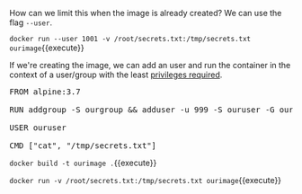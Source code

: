 How can we limit this when the image is already created? We can use the flag `--user`.

`docker run --user 1001 -v /root/secrets.txt:/tmp/secrets.txt ourimage`{{execute}}

If we're creating the image, we can add an user and run the container in the context of a user/group with the least [privileges required](https://en.wikipedia.org/wiki/Principle_of_least_privilege).

<pre class="file" data-filename="/home/mindundi/Dockerfile" data-target="replace">
FROM alpine:3.7

RUN addgroup -S ourgroup && adduser -u 999 -S ouruser -G ourgroup

USER ouruser

CMD ["cat", "/tmp/secrets.txt"]
</pre>

`docker build -t ourimage .`{{execute}} 

`docker run -v /root/secrets.txt:/tmp/secrets.txt ourimage`{{execute}} 